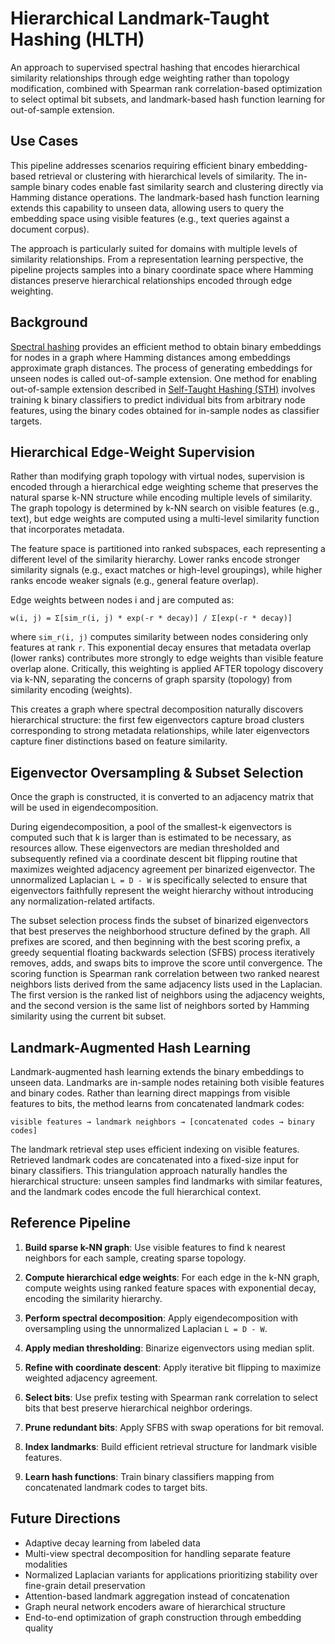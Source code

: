 # Hierarchical Landmark-Taught Hashing (HLTH)

An approach to supervised spectral hashing that encodes hierarchical similarity
relationships through edge weighting rather than topology modification, combined
with Spearman rank correlation-based optimization to select optimal bit subsets,
and landmark-based hash function learning for out-of-sample extension.

## Use Cases

This pipeline addresses scenarios requiring efficient binary embedding-based
retrieval or clustering with hierarchical levels of similarity. The in-sample
binary codes enable fast similarity search and clustering directly via Hamming
distance operations. The landmark-based hash function learning extends this
capability to unseen data, allowing users to query the embedding space using
visible features (e.g., text queries against a document corpus).

The approach is particularly suited for domains with multiple levels of
similarity relationships. From a representation learning perspective, the pipeline
projects samples into a binary coordinate space where Hamming distances preserve
hierarchical relationships encoded through edge weighting.

## Background

[Spectral hashing](https://people.csail.mit.edu/torralba/publications/spectralhashing.pdf)
provides an efficient method to obtain binary embeddings for nodes in a graph
where Hamming distances among embeddings approximate graph distances. The process
of generating embeddings for unseen nodes is called out-of-sample extension. One
method for enabling out-of-sample extension described in
[Self-Taught Hashing (STH)](https://arxiv.org/pdf/1004.5370) involves training k
binary classifiers to predict individual bits from arbitrary node features, using
the binary codes obtained for in-sample nodes as classifier targets.

## Hierarchical Edge-Weight Supervision

Rather than modifying graph topology with virtual nodes, supervision is encoded
through a hierarchical edge weighting scheme that preserves the natural sparse
k-NN structure while encoding multiple levels of similarity. The graph topology
is determined by k-NN search on visible features (e.g., text), but edge weights
are computed using a multi-level similarity function that incorporates metadata.

The feature space is partitioned into ranked subspaces, each representing a
different level of the similarity hierarchy. Lower ranks encode stronger
similarity signals (e.g., exact matches or high-level groupings), while higher
ranks encode weaker signals (e.g., general feature overlap).

Edge weights between nodes i and j are computed as:

    w(i, j) = Σ[sim_r(i, j) * exp(-r * decay)] / Σ[exp(-r * decay)]

where `sim_r(i, j)` computes similarity between nodes considering only features
at rank `r`. This exponential decay ensures that metadata overlap (lower ranks)
contributes more strongly to edge weights than visible feature overlap alone.
Critically, this weighting is applied AFTER topology discovery via k-NN,
separating the concerns of graph sparsity (topology) from similarity encoding
(weights).

This creates a graph where spectral decomposition naturally discovers
hierarchical structure: the first few eigenvectors capture broad clusters
corresponding to strong metadata relationships, while later eigenvectors capture
finer distinctions based on feature similarity.

## Eigenvector Oversampling & Subset Selection

Once the graph is constructed, it is converted to an adjacency matrix that will
be used in eigendecomposition.

During eigendecomposition, a pool of the smallest-k eigenvectors is computed
such that k is larger than is estimated to be necessary, as resources allow.
These eigenvectors are median thresholded and subsequently refined via a
coordinate descent bit flipping routine that maximizes weighted adjacency
agreement per binarized eigenvector. The unnormalized Laplacian `L = D - W` is
specifically selected to ensure that eigenvectors faithfully represent the
weight hierarchy without introducing any normalization-related artifacts.

The subset selection process finds the subset of binarized eigenvectors that
best preserves the neighborhood structure defined by the graph. All prefixes are
scored, and then beginning with the best scoring prefix, a greedy sequential
floating backwards selection (SFBS) process iteratively removes, adds, and swaps
bits to improve the score until convergence. The scoring function is Spearman
rank correlation between two ranked nearest neighbors lists derived from the
same adjacency lists used in the Laplacian. The first version is the ranked list
of neighbors using the adjacency weights, and the second version is the same
list of neighbors sorted by Hamming similarity using the current bit subset.

## Landmark-Augmented Hash Learning

Landmark-augmented hash learning extends the binary embeddings to unseen data.
Landmarks are in-sample nodes retaining both visible features and binary codes.
Rather than learning direct mappings from visible features to bits, the method
learns from concatenated landmark codes:

`visible features → landmark neighbors → [concatenated codes → binary codes]`

The landmark retrieval step uses efficient indexing on visible features.
Retrieved landmark codes are concatenated into a fixed-size input for binary
classifiers. This triangulation approach naturally handles the hierarchical
structure: unseen samples find landmarks with similar features, and the landmark
codes encode the full hierarchical context.

## Reference Pipeline

1. **Build sparse k-NN graph**: Use visible features to find k nearest neighbors
   for each sample, creating sparse topology.

2. **Compute hierarchical edge weights**: For each edge in the k-NN graph,
   compute weights using ranked feature spaces with exponential decay, encoding
   the similarity hierarchy.

3. **Perform spectral decomposition**: Apply eigendecomposition with oversampling
   using the unnormalized Laplacian `L = D - W`.

4. **Apply median thresholding**: Binarize eigenvectors using median split.

5. **Refine with coordinate descent**: Apply iterative bit flipping to maximize
   weighted adjacency agreement.

6. **Select bits**: Use prefix testing with Spearman rank correlation to select
   bits that best preserve hierarchical neighbor orderings.

7. **Prune redundant bits**: Apply SFBS with swap operations for bit removal.

8. **Index landmarks**: Build efficient retrieval structure for landmark visible
   features.

9. **Learn hash functions**: Train binary classifiers mapping from concatenated
   landmark codes to target bits.

## Future Directions

- Adaptive decay learning from labeled data
- Multi-view spectral decomposition for handling separate feature modalities
- Normalized Laplacian variants for applications prioritizing stability over
  fine-grain detail preservation
- Attention-based landmark aggregation instead of concatenation
- Graph neural network encoders aware of hierarchical structure
- End-to-end optimization of graph construction through embedding quality
